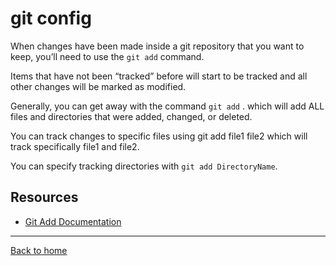 # git config 

When changes have been made inside a git repository that you want to keep, you’ll need to use the `git add` command.

Items that have not been “tracked” before will start to be tracked and all other changes will be marked as modified.

Generally, you can get away with the command `git add` . which will add ALL files and directories that were added, changed, or deleted.

You can track changes to specific files using git add file1 file2 which will track specifically file1 and file2.

You can specify tracking directories with `git add DirectoryName`.

## Resources

- [Git Add Documentation](https://git-scm.com/docs/git-add)
---

[Back to home](../README.md)